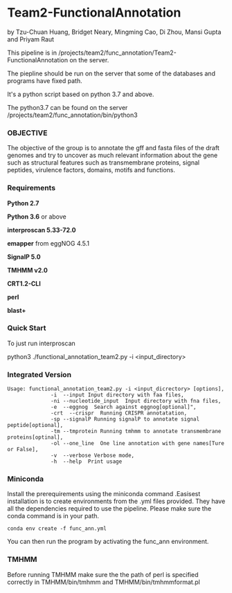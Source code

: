 # Team2-FunctionalAnnotation

by Tzu-Chuan Huang, Bridget Neary, Mingming Cao, Di Zhou, Mansi Gupta and Priyam Raut

This pipeline is in /projects/team2/func_annotation/Team2-FunctionalAnnotation on the server.

The piepline should be run on the server that some of the databases and programs have fixed path.

It's a python script based on python 3.7 and above. 

The python3.7 can be found on the server /projects/team2/func_annotation/bin/python3

### OBJECTIVE

The objective of the group is to annotate the gff and fasta files of the draft genomes and try to uncover as much relevant information about the gene such as structural features such as transmembrane proteins, signal peptides, virulence factors, domains, motifs and functions.

### Requirements

**Python 2.7** 

**Python 3.6** or above

**interproscan 5.33-72.0**

**emapper** from eggNOG 4.5.1

**SignalP 5.0**

**TMHMM v2.0**

**CRT1.2-CLI**

**perl**

**blast+**

### Quick Start

To just run interproscan

python3 ./functional_annotation_team2.py -i <input_directory>

### Integrated Version

```shell
Usage: functional_annotation_team2.py -i <input_dicrectory> [options],
              -i  --input Input directory with faa files,
              -ni --nucleotide_input  Input directory with fna files,
              -e  --eggnog  Search against eggnog[optional]",
              -crt  --crispr  Running CRISPR annotatation,
              -sp --signalP Running signalP to annotate signal peptide[optional],
              -tm --tmprotein Running tmhmm to annotate transmembrane proteins[optinal],
              -ol --one_line  One line annotation with gene names[Ture or False],
              -v  --verbose Verbose mode,
              -h  --help  Print usage
```

### Miniconda

Install the prerequirements using the miniconda command .Easisest installation is to create environments from the .yml files provided. They have all the dependencies required to use the pipeline. Please make sure the conda command is in your path.
```shell 
conda env create -f func_ann.yml
```
You can then run the program by activating the func_ann environment.

### TMHMM
Before running TMHMM make sure the the path of perl is specified correctly in TMHMM/bin/tmhmm and TMHMM/bin/tmhmmformat.pl
